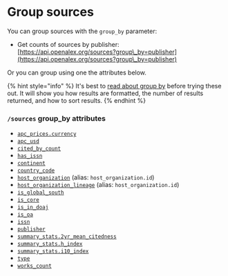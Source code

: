 # Group sources

You can group sources with the `group_by` parameter:

* Get counts of sources by publisher:\
  [https://api.openalex.org/sources?group\_by=publisher](https://api.openalex.org/sources?group\_by=publisher)

Or you can group using one the attributes below.

{% hint style="info" %}
It's best to [read about group by](../../how-to-use-the-api/get-groups-of-entities.md) before trying these out. It will show you how results are formatted, the number of results returned, and how to sort results.
{% endhint %}

### `/sources` group\_by attributes

* [`apc_prices.currency`](source-object.md#apc\_prices)
* [`apc_usd`](source-object.md#apc\_usd)
* [`cited_by_count`](source-object.md#cited\_by\_count)
* [`has_issn`](filter-sources.md#has\_issn)
* [`continent`](../geo/continents.md#group-by-continent)
* [`country_code`](source-object.md#country\_code)
* [`host_organization`](source-object.md#host\_organization) (alias: `host_organization.id`)
* [`host_organization_lineage`](source-object.md#host_organization_lineage) (alias: `host_organization.id`)
* [`is_global_south`](../geo/regions.md#group-by-global-south)
* [`is_core`](source-object.md#is_core)
* [`is_in_doaj`](source-object.md#is\_in\_doaj)
* [`is_oa`](source-object.md#is\_oa)
* [`issn`](source-object.md#issn)
* [`publisher`](source-object.md#publisher)
* [`summary_stats.2yr_mean_citedness`](source-object.md#summary_stats)
* [`summary_stats.h_index`](source-object.md#summary_stats)
* [`summary_stats.i10_index`](source-object.md#summary_stats)
* [`type`](source-object.md#type)
* [`works_count`](source-object.md#works\_count)
